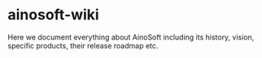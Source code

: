 # ainosoft-wiki
Here we document everything about AinoSoft including its history, vision, specific products, their release roadmap etc. 
